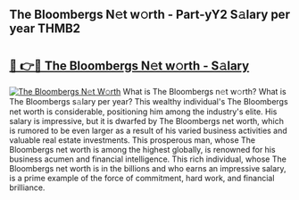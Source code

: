 ## The Bloombergs N𝚎t w𝚘rth - Part-yY2 S𝚊lary per year THMB2

# <h2><a href="http://gc1luc.nevu.top/?p=The+Bloombergs">🔗 👉🔴 The Bloombergs N𝚎t w𝚘rth - S𝚊lary</a></h2>

[![The Bloombergs N𝚎t W𝚘rth](https://i.imgur.com/Oavwk0R.jpeg)](http://gc1luc.nevu.top/?p=The+Bloombergs)
What is The Bloombergs n𝚎t w𝚘rth? What is The Bloombergs s𝚊lary per year?
This wealthy individual's The Bloombergs net worth is considerable, positioning him among the industry's elite. His salary is impressive, but it is dwarfed by The Bloombergs net worth, which is rumored to be even larger as a result of his varied business activities and valuable real estate investments. This prosperous man, whose The Bloombergs net worth is among the highest globally, is renowned for his business acumen and financial intelligence. This rich individual, whose The Bloombergs net worth is in the billions and who earns an impressive salary, is a prime example of the force of commitment, hard work, and financial brilliance.
